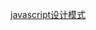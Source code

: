 [javascript设计模式](https://wanago.io/2019/11/11/javascript-design-patterns-1-singleton-and-the-module/)
